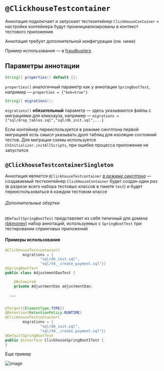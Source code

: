 # `@ClickhouseTestcontainer`

Аннотация подключает и запускает тестконтейнер `ClickHouseContainer` + настройки
контейнера будут проинициализированы в контекст тестового приложения

Аннотация требует дополнительной конфигурации (см. ниже)

Пример использования — в [fraudbusters](https://github.com/rbkmoney/fraudbusters/pull/137)

## Параметры аннотации

```java
String[] properties() default {};
```

`properties()` аналогичный параметр как у аннотации `SpringBootTest`, например — `properties = {"kek=true"}`

```java
String[] migrations();
```

`migrations()` **обязательный** параметр — здесь указываются файлы с миграциями для кликхауза, например — `migrations = {"sql/drop_tables.sql","sql/db_init.sql",...}`

Если контейнер переиспользуется в режиме синглтона первой миграцией есть смысл указывать дроп таблиц для изоляции состояний тестов. Для миграции схемы используется `ChInitializer.initAllScripts`, при ошибке процесса приложение не запустится

## `@ClickhouseTestcontainerSingleton`

Аннотация является `@ClickhouseTestcontainer` [*в режиме синглтона*](https://ru.wikipedia.org/wiki/Одиночка_(шаблон_проектирования)) — создаваемый тестконтейнер `ClickHouseContainer` будет создан *один раз* (в разрезе всего набора тестовых классов в пакете `test`) и будет переиспользоваться в каждом тестовом классе

###### Дополнительные обертки

`@DefaultSpringBootTest` представляет из себя типичный для домена [rbkmoney](https://github.com/rbkmoney)) набор
аннотаций, используемых с `SpringBootTest` при тестировании спринговых приложений

#### Примеры использования

```java
@ClickhouseTestcontainer(
        migrations = {
                "sql/db_init.sql",
                "sql/V4__create_payment.sql"})
@SpringBootTest
public class AdjustmentDaoTest {

    @Autowired
    private AdjustmentDao adjustmentDao;

  ...

```

```java

@Target({ElementType.TYPE})
@Retention(RetentionPolicy.RUNTIME)
@ClickhouseTestcontainer(
        migrations = {
                "sql/db_init.sql",
                "sql/V4__create_payment.sql"})
@DefaultSpringBootTest
public @interface ClickhouseSpringBootITest {
}

```

Еще пример

![image](https://user-images.githubusercontent.com/19729841/127735823-3add1f4c-ede0-4bee-b328-458eabaa22ac.png)

